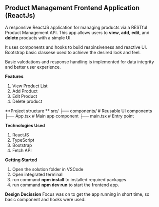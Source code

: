 ## Product Management Frontend Application (ReactJs)  ##

A responsive ReactJS application for managing products via a RESTful Product Management API. This app allows users to **view**, **add**, **edit**, and **delete** products with a simple UI.

It uses components and hooks to build respinsiveness and reactive UI. Bootstrap basic classese used to achieve the desired look and feel. 

Basic valodations and response handling is implemented for data integrity and better user experience.
 
**Features**
1. View Product List
2. Add Product
3. Edit Product
4. Delete product

**Project structure **
src/
├── components/        # Reusable UI components
├── App.tsx            # Main app component
├── main.tsx           # Entry point

**Technologies Used**
1. ReactJS
2. TypeScript
3. Bootstrap
4. Fetch API

**Getting Started**
1. Open the solution folder in VSCode
2. Open integrated terminal
3. run command **npm install** to installed required packages
4. run command **npm dev run** to start the frontend app.
   
**Design Decission**
Focus was on to get the app running in short time, so basic component and hooks were used. 

